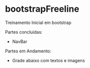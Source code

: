 # bootstrapFreeline
Treinamento Inicial em bootstrap

Partes concluidas:
- NavBar

Partes em Andamento:
- Grade abaixo com textos e imagens
